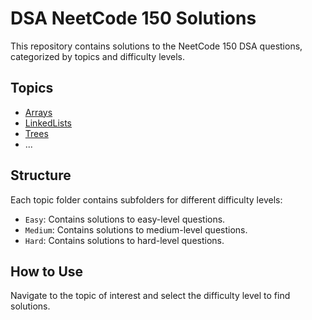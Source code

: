 # DSA NeetCode 150 Solutions

This repository contains solutions to the NeetCode 150 DSA questions, categorized by topics and difficulty levels.

## Topics

- [Arrays](Arrays/)
- [LinkedLists](https://github.com/vishwash-soni/DSA-Neetcode-150-questions./tree/main/LinkedList)
- [Trees](Trees/)
- ...

## Structure

Each topic folder contains subfolders for different difficulty levels:
- `Easy`: Contains solutions to easy-level questions.
- `Medium`: Contains solutions to medium-level questions.
- `Hard`: Contains solutions to hard-level questions.

## How to Use

Navigate to the topic of interest and select the difficulty level to find solutions.

